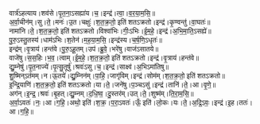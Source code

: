 

  
वार्त्र॑ऽहत्याय।शव॑से।पृ॒त॒ना॒ऽसह्या॑य।च॒।इन्द्र॑।त्वा॒।व॒र॒या॒म॒सि॒॥  
अ॒र्वा॒चीन॑म्।सु।ते॒।मनः॑।उ॒त।चक्षुः॑।श॒त॒क्र॒तो॒ इति॑ शतऽक्रतो।इन्द्र॑।कृ॒ण्वन्तु॑।वा॒घतः॑॥  
नामा॑नि।ते॒।श॒त॒क्र॒तो॒ इति॑ शतऽक्रतो।विश्वा॑भिः।गीः॒ऽभिः।ई॒म॒हे॒।इन्द्र॑।अ॒भि॒मा॒ति॒ऽसह्ये॑॥  
पु॒रु॒ऽस्तु॒तस्य॑।धाम॑ऽभिः।श॒तेन॑।म॒ह॒या॒म॒सि॒।इन्द्र॑स्य।च॒र्ष॒णि॒ऽधृतः॑॥  
इन्द्र॑म्।वृ॒त्राय॑।हन्त॑वे।पु॒रु॒ऽहू॒तम्।उप॑।ब्रु॒वे॒।भरे॑षु।वाज॑ऽसातये॥  
वाजे॑षु।स॒स॒हिः।भ॒व॒।त्वाम्।ई॒म॒हे॒।श॒त॒क्र॒तो॒ इति॑ शतऽक्रतो।इन्द्र॑।वृ॒त्राय॑।हन्त॑वे॥  
द्यु॒म्नेषु॑।पृ॒त॒नाज्ये॑।पृ॒त्सु॒तूर्षु॑।श्रवः॑ऽसु।च॒।इन्द्र॑।साक्ष्व॑।अ॒भिऽमा॑तिषु॥  
शु॒ष्मिन्ऽत॑मम्।न।ऊ॒तये॑।द्यु॒म्निन॑म्।पा॒हि॒।जागृ॑विम्।इन्द्र॑।सोम॑म्।श॒त॒क्र॒तो॒ इति॑ शतऽक्रतो॥  
इ॒न्द्रि॒याणि॑।श॒त॒क्र॒तो॒ इति॑ शतऽक्रतो।या।ते॒।जने॑षु।प॒ञ्चऽसु॑।इन्द्र॑।तानि॑।ते॒।आ।वृ॒णे॒॥  
अग॑न्।इ॒न्द्र॒।श्रवः॑।बृ॒हत्।द्यु॒म्नम्।द॒धि॒ष्व॒।दु॒स्तर॑म्।उत्।ते॒।शुष्म॑म्।ति॒रा॒म॒सि॒॥  
अ॒र्वा॒ऽवतः॑।नः॒।आ।ग॒हि॒।अथो॒ इति॑।श॒क्र॒।प॒रा॒ऽवतः॑।ऊँ॒ इति॑।लो॒कः।यः।ते॒।अ॒द्रि॒ऽवः॒।इन्द्र॑।इ॒ह।ततः॑।आ।ग॒हि॒॥  
